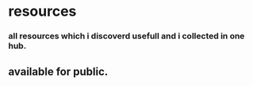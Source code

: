 # resources
### all resources which i discoverd usefull and i collected in one hub.
## available for public.
